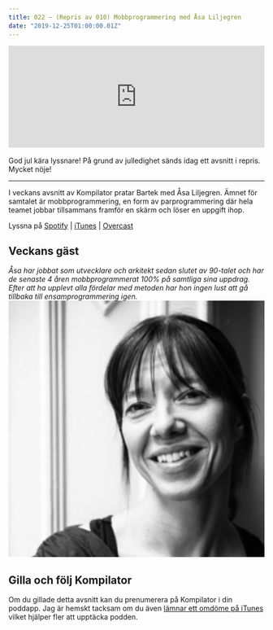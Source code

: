 ```yaml
---
title: 022 – (Repris av 010) Mobbprogrammering med Åsa Liljegren
date: "2019-12-25T01:00:00.01Z"
---
```


<iframe height="200px" width="100%" frameborder="no" scrolling="no" seamless src="https://player.simplecast.com/ffa24326-3994-4b6e-9867-9e0187023bc6?dark=false"></iframe>

God jul kära lyssnare! På grund av julledighet sänds idag ett avsnitt i repris. Mycket nöje!

-------

I veckans avsnitt av Kompilator pratar Bartek med Åsa Liljegren. Ämnet för samtalet är mobbprogrammering, en form av parprogrammering där hela teamet jobbar tillsammans framför en skärm och löser en uppgift ihop.

Lyssna på [Spotify](https://open.spotify.com/show/3yUXDikALYz3dDYhmKaXRs) | [iTunes](https://podcasts.apple.com/se/podcast/kompilator/id1455198510) | [Overcast](https://overcast.fm/itunes1455198510/kompilator)

## Veckans gäst
_Åsa har jobbat som utvecklare och arkitekt sedan slutet av 90-talet och har de senaste 4 åren mobbprogrammerat 100% på samtliga sina uppdrag. Efter att ha upplevt alla fördelar med metoden har hon ingen lust att gå tillbaka till ensamprogrammering igen._
![Bild på Åsa Liljegren](./asa-liljegren.png)

## Gilla och följ Kompilator

Om du gillade detta avsnitt kan du prenumerera på Kompilator i din poddapp. Jag är hemskt tacksam om du även [lämnar ett omdöme på iTunes](https://podcasts.apple.com/se/podcast/kompilator/id1455198510?mt=2) vilket hjälper fler att upptäcka podden.